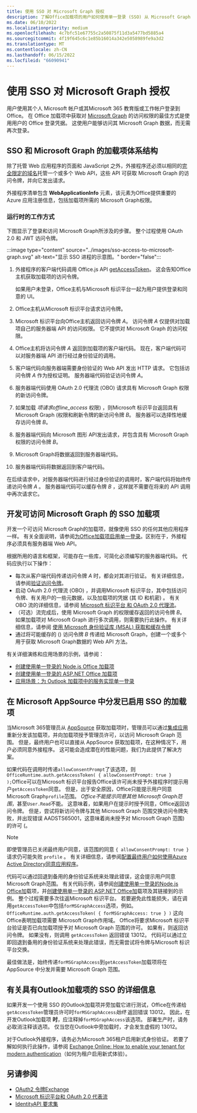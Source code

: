 ```yaml
---
title: 使用 SSO 对 Microsoft Graph 授权
description: 了解Office加载项的用户如何使用单一登录 (SSO) 从 Microsoft Graph 提取数据。
ms.date: 06/10/2022
ms.localizationpriority: medium
ms.openlocfilehash: 4c7bfc51e67755c2a50875f11d3a5477bd5885a4
ms.sourcegitcommit: 4f19f645c6c1e85b16014a342e5058989fe9a3d2
ms.translationtype: MT
ms.contentlocale: zh-CN
ms.lasthandoff: 06/15/2022
ms.locfileid: "66090941"
---
```

# <a name="authorize-to-microsoft-graph-with-sso"></a>使用 SSO 对 Microsoft Graph 授权

用户使用其个人 Microsoft 帐户或其Microsoft 365 教育版或工作帐户登录到Office。 在 Office 加载项中获取对 [Microsoft Graph](https://developer.microsoft.com/graph/docs) 的访问权限的最佳方式是使用用户的 Office 登录凭据。 这使用户能够访问其 Microsoft Graph 数据，而无需再次登录。

## <a name="add-in-architecture-for-sso-and-microsoft-graph"></a>SSO 和 Microsoft Graph 的加载项体系结构

除了托管 Web 应用程序的页面和 JavaScript 之外，外接程序还必须以相同的[完全限定的域名](/windows/desktop/DNS/f-gly#_dns_fully_qualified_domain_name_fqdn__gly)托管一个或多个 Web API，这些 API 可获取 Microsoft Graph 的访问令牌，并向它发出请求。

外接程序清单包含 **WebApplicationInfo** 元素，该元素为Office提供重要的 Azure 应用注册信息，包括加载项所需的 Microsoft Graph权限。

### <a name="how-it-works-at-runtime"></a>运行时的工作方式

下图显示了登录和访问 Microsoft Graph所涉及的步骤。 整个过程使用 OAuth 2.0 和 JWT 访问令牌。

:::image type="content" source="../images/sso-access-to-microsoft-graph.svg" alt-text="显示 SSO 进程的示意图。" border="false":::

1. 外接程序的客户端代码调用 Office.js API [getAccessToken](/javascript/api/office-runtime/officeruntime.auth#office-runtime-officeruntime-auth-getaccesstoken-member(1))。 这会告知Office主机获取加载项的访问令牌。

    如果用户未登录，Office主机与Microsoft 标识平台一起为用户提供登录和同意的 UI。

2. Office主机从Microsoft 标识平台请求访问令牌。
3. Microsoft 标识平台向Office主机返回访问令牌 *A*。 访问令牌 *A* 仅提供对加载项自己的服务器端 API 的访问权限。 它不提供对 Microsoft Graph 的访问权限。
4. Office主机将访问令牌 *A* 返回到加载项的客户端代码。 现在，客户端代码可以对服务器端 API 进行经过身份验证的调用。
5. 客户端代码向服务器端需要身份验证的 Web API 发出 HTTP 请求。 它包括访问令牌 *A* 作为授权证明。 服务器端代码验证访问令牌 *A*。
6. 服务器端代码使用 OAuth 2.0 代理流 (OBO) 请求具有 Microsoft Graph 权限的新访问令牌。
7. 如果加载 *项请求offline_access* 权限) ，则Microsoft 标识平台返回具有 Microsoft Graph (权限和刷新令牌的新访问令牌 *B*。 服务器可以选择性地缓存访问令牌 *B*。
8. 服务器端代码向 Microsoft 图形 API发出请求，并包含具有 Microsoft Graph 权限的访问令牌 *B*。
9. Microsoft Graph将数据返回到服务器端代码。
10. 服务器端代码将数据返回到客户端代码。

在后续请求中，对服务器端代码进行经过身份验证的调用时，客户端代码将始终传递访问令牌 *A* 。 服务器端代码可以缓存令牌 *B* ，这样就不需要在将来的 API 调用中再次请求它。

## <a name="develop-an-sso-add-in-that-accesses-microsoft-graph"></a>开发可访问 Microsoft Graph 的 SSO 加载项

开发一个可访问 Microsoft Graph的加载项，就像使用 SSO 的任何其他应用程序一样。 有关全面说明，请参阅[为Office加载项启用单一登录](../develop/sso-in-office-add-ins.md)。区别在于，外接程序必须具有服务器端 Web API。

根据所用的语言和框架，可能存在一些库，可简化必须编写的服务器端代码。 代码应执行以下操作：

* 每次从客户端代码传递访问令牌 *A* 时，都会对其进行验证。 有关详细信息，请参阅[验证访问令牌](sso-in-office-add-ins.md#pass-the-access-token-to-server-side-code)。
* 启动 OAuth 2.0 代理流 (OBO) ，并调用Microsoft 标识平台，其中包括访问令牌、有关用户的一些元数据，以及加载项的凭据 (其 ID 和机密) 。 有关 OBO 流的详细信息，请参阅 [Microsoft 标识平台 和 OAuth 2.0 代理流](/azure/active-directory/develop/v2-oauth2-on-behalf-of-flow)。
* （可选）流完成后，使用 Microsoft Graph 的权限缓存返回的访问令牌 *B*。 如果加载项对 Microsoft Graph 进行多次调用，则需要执行此操作。 有关详细信息，请参阅 [使用 Microsoft 身份验证库 (MSAL) 获取和缓存令牌 ](/azure/active-directory/develop/msal-acquire-cache-tokens)
* 通过将可能缓存的 () 访问令牌 *B* 传递给 Microsoft Graph，创建一个或多个用于获取 Microsoft Graph数据的 Web API 方法。

有关详细演练和应用场景的示例，请参阅：

* [创建使用单一登录的 Node.js Office 加载项](create-sso-office-add-ins-nodejs.md)
* [创建使用单一登录的 ASP.NET Office 加载项](create-sso-office-add-ins-aspnet.md)
* [应用场景：为 Outlook 加载项中的服务实现单一登录](../outlook/implement-sso-in-outlook-add-in.md)

## <a name="distributing-sso-enabled-add-ins-in-microsoft-appsource"></a>在 Microsoft AppSource 中分发已启用 SSO 的加载项

当Microsoft 365管理员从 [AppSource](https://appsource.microsoft.com) 获取加载项时，管理员可以通过[集成应用](/microsoft-365/admin/manage/test-and-deploy-microsoft-365-apps)重新分发该加载项，并向加载项授予管理员许可，以访问 Microsoft Graph 范围。 但是，最终用户也可以直接从 AppSource 获取加载项，在这种情况下，用户必须同意外接程序。 这可能会造成潜在的性能问题，我们为此提供了解决方案。

如果代码在调用时传递`allowConsentPrompt`了该选项，则`OfficeRuntime.auth.getAccessToken( { allowConsentPrompt: true } );`Office可以在Microsoft 标识平台报告Office该许可尚未授予外接程序时提示用户`getAccessToken`同意。 但是，出于安全原因，Office只能提示用户同意 Microsoft Graph`profile`范围。 *Office不能提示同意其他 Microsoft Graph范围*，甚至`User.Read`不能。 这意味着，如果用户在提示时授予同意，Office返回访问令牌。 但是，尝试将新访问令牌与其他 Microsoft Graph 范围交换访问令牌失败，并出现错误 AADSTS65001，这意味着尚未授予对 Microsoft Graph 范围) 的许可 (。

> [!NOTE]
> 即使管理员已关闭最终用户同意，该范围的同意 `{ allowConsentPrompt: true }` 请求仍可能失败 `profile` 。 有关详细信息，请参阅[配置最终用户如何使用Azure Active Directory同意应用程序](/azure/active-directory/manage-apps/configure-user-consent)。

代码可以通过回退到备用的身份验证系统来处理此错误，这会提示用户同意 Microsoft Graph范围。 有关代码示例，请参阅[创建使用单一登录的Node.js Office加](create-sso-office-add-ins-nodejs.md)载项，并[创建使用单一登录的 ASP.NET Office加](create-sso-office-add-ins-aspnet.md)载项及其链接到的示例。 整个过程需要多次往返Microsoft 标识平台。 若要避免此性能损失，请在调用`getAccessToken`中包括`forMSGraphAccess`选项，例如。 `OfficeRuntime.auth.getAccessToken( { forMSGraphAccess: true } )` 这向Office表明加载项需要 Microsoft Graph作用域。 Office将要求Microsoft 标识平台验证是否已向加载项授予对 Microsoft Graph 范围的许可。 如果有，则返回访问令牌。 如果没有，则调用 `getAccessToken` 返回错误 13012。 代码可以通过立即回退到备用的身份验证系统来处理此错误，而无需尝试将令牌与Microsoft 标识平台交换。

最佳做法是，始终传递`forMSGraphAccess`到`getAccessToken`加载项将在 AppSource 中分发并需要 Microsoft Graph 范围。

## <a name="details-on-sso-with-an-outlook-add-in"></a>有关具有Outlook加载项的 SSO 的详细信息

如果开发一个使用 SSO 的Outlook加载项并旁加载它进行测试，Office在传递给`getAccessToken`管理员许可时`forMSGraphAccess`*始终* 返回错误 13012。 因此，在开发Outlook加载项 **时**，应注释掉`forMSGraphAccess`该选项。 部署生产时，请务必取消注释该选项。 仅当您在Outlook中旁加载时，才会发生虚假的 13012。

对于Outlook外接程序，请务必为Microsoft 365租户启用新式身份验证。 若要了解如何执行此操作，请参阅 [Exchange Online: How to enable your tenant for modern authentication](https://social.technet.microsoft.com/wiki/contents/articles/32711.exchange-online-how-to-enable-your-tenant-for-modern-authentication.aspx)（如何为租户启用新式体验）。

## <a name="see-also"></a>另请参阅

* [OAuth2 令牌Exchange](https://tools.ietf.org/html/draft-ietf-oauth-token-exchange-02)
* [Microsoft 标识平台和 OAuth 2.0 代表流](/azure/active-directory/develop/v2-oauth2-on-behalf-of-flow)
* [IdentityAPI 要求集](/javascript/api/requirement-sets/common/identity-api-requirement-sets)
